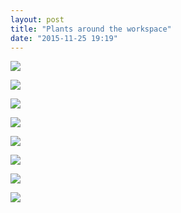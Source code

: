 ```yaml
---
layout: post
title: "Plants around the workspace"
date: "2015-11-25 19:19"
---
```


![](https://lh3.googleusercontent.com/oIZCcozK74gHQpE5FJ5ecKheBbNKa9PZXWk0gFITlrbbOLKLq4-Bkh5xeB82C9jr_4D30WzGwRlDtQHqTAp6d9vyS1l7AJ9RHoX5OWukrM6d4GL913WzB6bWaVAorKMWVlfKlkIwjC-Ok82HjJLs7aseLqCdAv-ZC69TLfo8b3owDfWAW6TijBuVahzIKAQCZtaXUtk7Ikxvb9QeavZuR_ZIeQL27vKcLhNzInIZqcG3KU_YpdgwAe6eGsvE1bZTHmwpd1rczOE14XiJ2uj-rtm626HpgkHk6REnVOScpL0OivNKo9uiQzMOdrMER1AzFccIhL-WycN2UgIxXvOrH4QstQHmN4RA0Sl3qhSbF-mKdqQLrdYElK2S9baOLCWr71DyyTvjteK1j-5iVHmteOLTzVilA8sh0DGf0UoZYNKu_kJuBJesR39sse5b1_azmDGveihkxuSBfQ9xoCoqlbDrcJg4GL7LVgemNl2qyqqIFfZQ3q3g-PCPcx1OLVJl49MWfdm-QnEfmp3x8m_8SDiip7ifU9FC1GIadH4AFUo=w660-h996-no)

![](https://lh3.googleusercontent.com/cSi04YFsYdWRpRxDGdXBcq9xTAsk6rfVzUhc8QjF8K_jF-xmdvZAakFK6aRvHSUya_gqUEmrcmGTJbTxqvZpyOSdGEoNFZEUJf6vXRR-jx1nF2d4yPu6-VakyM3qBJxsjFKReNNnSCKTowh5DqHxYtrWjPFZXUjtri1ArOpntr2XZQmILbaQIa0C7kmvQknDWi2OcV5v0v3EC_r5TU8LdBsZS2-i4KwwNOcOd4jqX1KHnmflu_SprR3syCzFtjsyH2qT9NRBWwXmEoHmfw6R2dbMlv5cgTWW3NIoQwnRPX2NucvJfdITVB8bSbnmdpZGwUUcd23whYpfk1QCTflnAqUPCnCKvc1pFTqY12K_fubOxyNhynaahDr46WiLA8uKNp4oN1YcPlCyQJnIhj0U0pqBDcP1ICOdfvYgbFH6biPnDHyJylomHvMg07SZpMNUv6BxukxnTxpec8DrBgOi4fMQmidZb28eVTunWOZyH_0GhVgvQdxdtdDF6wCx5mbIgpWXULfsX9nWOYffIXXg25MhcesjgWtV9dWeumWh29A=w1504-h997-no)

![](hhttps://lh3.googleusercontent.com/TVPwgBVXSvM5KE-0pZyAjPPE7GVnqTP7Kaxjjuj6p-NelBHdLdvDen2anct6Of6E9VCa_J_oOzG1JeJ7hMrzPF-6FSRZUpUiC5pKDL6jNN2jIBKIIYO6LdFTr6-LlDt_NtrWEVDlBXro_nJMD33pt32RvyR1d4aVWLZduNDye7jZas-5rY9-jxm1ShhQW_zUUh-isicagS_-GznpnmVUX0y4Sy1e3SYEsAYPPAG7ktB8AYubR2v-sOd9yd3cJ8UwwXlhv82Cg6nGh4YSVZrgB4kTZfSbVkTxNYxDk7gtq9egW0pYV9LPvwcReeKHCmqRMtxaw9LdHc36ev4TI5jLy7HncdBClQa8w5XgCbPH4MekpMV2xqpSvRbr5DGejhznPDLwlrs4I8giBLrWFKX1vtYKqI7uZkdGyfX1uMGy8ALWNffauJkXZq7Equpd4snAJGrsYO7ZNtEze1_TAG4w1JCNrv4d9qhducyY6hKpvlKeCrAB6ChaE3ZFnO-luRokyIC2sT1uXydSLH5cgMtkFCVQaI6Ou1kH-ZD2dH8NUB0=w1504-h997-no)

![](https://lh3.googleusercontent.com/C7sAevzsINAnTrZ2jeJwbCk2SNhAlqx7K2EEoKe6d6l4Wsu5TrkchAzqbJe3vY-Td0N4kXDbqpPu53NKJFe-hZvV7mTqYRiRgigpG86daH7OdLhUiZFkk4OIVoZ40CexTemcemVJ4BEcDNvFYlicXSgd2Yit8NHQIxsP3M6Ye_s-fhAdksqyGYBBDg2CYA0fkQCTbNaFDqkwN73xhmec2bmEtPpoYfP10eEANYJZH9obx1FdbA1RnzwKkwdZi9WIfml_g4hKsvm09jSzNzM4J00eto-Vxph79RePds2AjL97eFY46UfD6CysF4mmf-8gNeaswhMdJU3B8Jns73bfYDLUls2y7OD_1KhrpDhCpuUiccsCB9Q2VxRZWNKT6QhV-3yhCSdDEgjE7KAfbedEkLcbN_jbro3ncZqA7YSKCAmoNeULF_Ezun_6TvhnxFZ0Fd5BST_DPUSbOJdb1HlEGaMqyCHUzPhigrXVrE6LQOhCBgnVTnxX60mqR5huvB0KxASgq2wRnuP4nDQFT0Uwwd9GHCBAhldWaR0g8P3QdhQ=w1504-h997-no)

![](https://lh3.googleusercontent.com/Z2l-8alXms2PigvZ-OnjMEVpKzDsB-BOW_iEaEgd-lnXLPsWNrDbsl2l4CKgUSsADsNgrzMZiyzW3D1u0T5lWnfPMtQQ1G_O2IOo4oYIqdYO1jQLGnSxF7NPThDICzzFnRwIXo2f1nzg2u8bgdcvducOHPf4PEHVvZHSW_WRbejeIGE4coUb5FyCxmSDvuZHcxOCDHmGI8eTTPJxNsV1tdpbNa2AU4ps0wBdAIT64B8sOwIwhpXkAA5oV-I4wWrJk7vIacPl4pr6-T0xCmvQVmwGwloWoNu8Z0G_HhWZP99rxO5jctHzYm7DNgZF4zQaLb9qrWvLwN6ArPVdIMjHP5ZLxvrpS3Vb1A4VdXrw3vIz9ecls_b8JLWfa0C-cw7Ouio7SErIcEb1QyL0IG_u-Ikd99UR7AlG3PUZpnUOvnJZJUPah0bjP6cUBUaCDY73toc5YmszCtkoKsfXTdArGwPmCrD6awgxmr_OV4GSgVc18kqCTDSDP7vfiG5JHcZyBu67UfkbDq_TnPaJafGAXzi6Of4XgXz-IyKzC9MtDJA=w660-h996-no)

![](https://lh3.googleusercontent.com/y25ArCwcseH4Yd0T8GnXHOKtAAtVwVQLuJFlq072LB3gh-NJOrGZ196QM6KHh4HstkNKnoF0usklVuqb_ULfym_kWsf4JWUTfzNPhf_Wd6NeyQZ0EaI1U1OP8U3Dlt7NI69z6WZPPIpaD_HvT33tDsxBkxoiODj8uaznhNfhNB5TIu97My1aJBsOA9x6ZFNC7txXXr0KPHYuaUm_3kt2RJiSuPxtsEQDuMk04KA826AUvXg0IRtR6fTLmVrUI9Fo1bgCHybiil1iZzAFiUodvI_WCWq0zKEjisH-L_mKuAwSsMZhNJBa9BCryqhD21jbi9eyQ0trnAFL8er5lUiavvzmVU8zaDtPGyX7UZUa2ZVYTwboxRUiIfrWyU8ySrtymtogwOI3xFUcbLYCbM19LbK2OZrcq-XE-YFmX78cc24uLEXe0DYXN938hAkFNu_cze0iLCTY6lgaPT215Nfd42BWR7nytlJ0oD1cLCVUjht2oDvb82_vCuZTR_1p5NoUK-QzNzafI4QB50FwRQyBQJ8CXr5sY8iihJQ6046ZeWE=w1504-h997-no)

![](https://lh3.googleusercontent.com/yKpqFOrl-EbzC-i-I2emizRznLIhvlLDxUsOHapMgTE3yEIQ1HSl1nrRGl-F-URBJqRVwrip-vVBNIj8FzPVQa-YPf2LXBAuJXklHGG-6buG5pTgO1JNVK-g3r0N6T_S3OXQz-SuDn3e4XaN9yFaSqIjzycFcdlfcjQnJPI5izRz-BZVtsFt6zFYQaypsmfIRUDDNGXJmpO4JotIQXDdQTMk2JdTynR55Whrs2YXmYALZs8WF0FsHnjxS52jkGavsnKspwiUs5AojKm2WH2NAxReoUb3UYwIQPlqJoG3bNI5ZpkM8avArFbUPGikkI7VEfk1EH8QKesjm21jOlhBU0FMNiL04p02p7YAV6Pgxs4oSiYXYoxQDGSo9EPUwRTtatgTEuHJZgqe7BD7qvq5YVY2leXKDDJdbks9HrIjq0GWIHq8M-AVx-I02u0S4r5vR-JQmE0p0QbUUTt54z9QvNnaZ35L0rRCdbuB9xmMuc29fwL8QbBmJF9asT1enp2HgmnjvN7TxeJkEwyTW_pOX82C4dVLm2WwES5MofQmBL4=w1504-h997-no)

![](https://lh3.googleusercontent.com/t-PocyzPU92oDgNHZKLI0Da1Nckzlsv676TBHuS-2EOpME--czpr9HbiW4x2lRCO_l0c_i0-8ZntmW4M_4BEKUxwZ9UoWSQQhZWKPqssAP6rolqvODsFFqTFTSMr4WJH3weVmnCbXJuNev3_BtLSJR1yk-gXfnyYSyP3IUWj6uXjVsJstRRnZiNb48hO0-3T52A63-j4bMhoN9gIvpcEE3Yzvwtv1Vk-APWjunT2APEKr4bpI1rq-n9bavsF-veXJdBlt5TLYBOjDzqHZgHpSsKANBDyIy79WERWShgUQwc8x7aF4KkBjF3JbpkcTwNosmyXPaIb3HYcQC4COBYxCt80P1DjM8u4Ekf0UBbYxEkuAa_Hz5CkPeBdC0zty653BAwpiLq4xdpP_dVuZKL5hbNS2MdBEXmxLI-1meZ2oCYS_qcFPC-55Ua_okaFVQCyQFAYR56aaisGLboVPW_nmvW9sMROfgQaBYDBCObqv6cR3p5qVjT8fz1MeA9kGgO2mpsGC3WUAwmKqHoMGxcjWx0Kv8Zv93wXk7NhO1uDOAM=w1504-h997-no)

